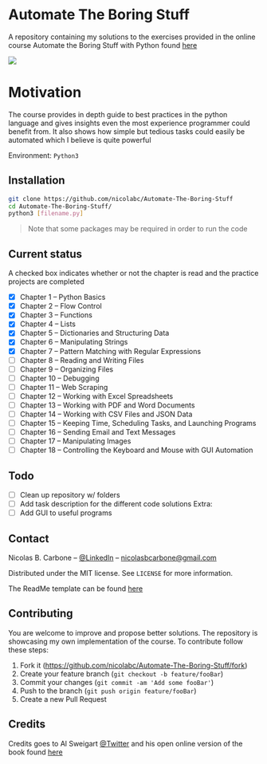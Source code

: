 # Automate The Boring Stuff
A repository containing my solutions to the exercises provided in the online 
course Automate the Boring Stuff with Python found [here](https://automatetheboringstuff.com/)

![](https://www.kidscodecs.com/wp-content/uploads/2015/06/notebook-automate-boring-stuff.jpg)
# Motivation

The course provides in depth guide to best practices in the python language and gives insights even 
the most experience programmer could benefit from. It also shows how simple but tedious tasks could easily be
automated which I believe is quite powerful

Environment: `Python3`

## Installation

```sh
git clone https://github.com/nicolabc/Automate-The-Boring-Stuff
cd Automate-The-Boring-Stuff/
python3 [filename.py]
```
>Note that some packages may be required in order to run the code
## Current status
A checked box indicates whether or not the chapter is read and the practice projects are completed
- [x] Chapter 1 – Python Basics
- [x] Chapter 2 – Flow Control
- [x] Chapter 3 – Functions
- [x] Chapter 4 – Lists
- [x] Chapter 5 – Dictionaries and Structuring Data
- [x] Chapter 6 – Manipulating Strings
- [x] Chapter 7 – Pattern Matching with Regular Expressions
- [ ] Chapter 8 – Reading and Writing Files
- [ ] Chapter 9 – Organizing Files
- [ ] Chapter 10 – Debugging
- [ ] Chapter 11 – Web Scraping
- [ ] Chapter 12 – Working with Excel Spreadsheets
- [ ] Chapter 13 – Working with PDF and Word Documents
- [ ] Chapter 14 – Working with CSV Files and JSON Data
- [ ] Chapter 15 – Keeping Time, Scheduling Tasks, and Launching Programs
- [ ] Chapter 16 – Sending Email and Text Messages
- [ ] Chapter 17 – Manipulating Images
- [ ] Chapter 18 – Controlling the Keyboard and Mouse with GUI Automation

## Todo
- [ ] Clean up repository w/ folders
- [ ] Add task description for the different code solutions
Extra:
- [ ] Add GUI to useful programs

## Contact

Nicolas B. Carbone – [@LinkedIn](https://www.linkedin.com/in/nicolas-blystad-carbone-b46378150/) – nicolasbcarbone@gmail.com

Distributed under the MIT license. See ``LICENSE`` for more information.

The ReadMe template can be found [here](https://github.com/dbader/readme-template)

## Contributing
You are welcome to improve and propose better solutions. The repository is showcasing my own 
implementation of the course. To contribute follow these steps:
1. Fork it (<https://github.com/nicolabc/Automate-The-Boring-Stuff/fork>)
2. Create your feature branch (`git checkout -b feature/fooBar`)
3. Commit your changes (`git commit -am 'Add some fooBar'`)
4. Push to the branch (`git push origin feature/fooBar`)
5. Create a new Pull Request

## Credits
Credits goes to Al Sweigart [@Twitter](https://twitter.com/AlSweigart)
and his open online version of the book found [here](https://automatetheboringstuff.com/)
